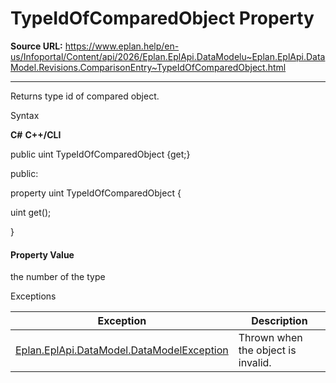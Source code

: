 # TypeIdOfComparedObject Property

**Source URL:** https://www.eplan.help/en-us/Infoportal/Content/api/2026/Eplan.EplApi.DataModelu~Eplan.EplApi.DataModel.Revisions.ComparisonEntry~TypeIdOfComparedObject.html

---

Returns type id of compared object.

Syntax

**C#**
**C++/CLI**


public uint TypeIdOfComparedObject {get;}

public:

property uint TypeIdOfComparedObject {

   uint get();

}


#### Property Value

the number of the type

Exceptions

| Exception | Description |
| --- | --- |
| [Eplan.EplApi.DataModel.DataModelException](Eplan.EplApi.DataModelu~Eplan.EplApi.DataModel.DataModelException.html) | Thrown when the object is invalid. |
